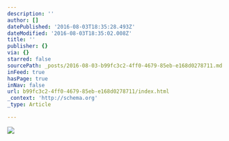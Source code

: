 ```yaml
---
description: ''
author: []
datePublished: '2016-08-03T18:35:28.493Z'
dateModified: '2016-08-03T18:35:02.008Z'
title: ''
publisher: {}
via: {}
starred: false
sourcePath: _posts/2016-08-03-b99fc3c2-4ff0-4679-85eb-e168d0278711.md
inFeed: true
hasPage: true
inNav: false
url: b99fc3c2-4ff0-4679-85eb-e168d0278711/index.html
_context: 'http://schema.org'
_type: Article

---
```

![](https://the-grid-user-content.s3-us-west-2.amazonaws.com/b0385b8b-f939-460e-ac5a-26e4a7ee89f4.jpg)